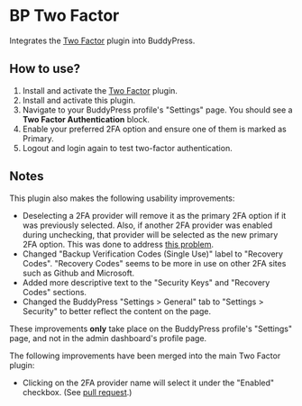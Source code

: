 # BP Two Factor

Integrates the [Two Factor](https://wordpress.org/plugins/two-factor/) plugin into BuddyPress.

## How to use?

1. Install and activate the [Two Factor](https://wordpress.org/plugins/two-factor/) plugin.
2. Install and activate this plugin.
3. Navigate to your BuddyPress profile's "Settings" page. You should see a **Two Factor Authentication** block.
4. Enable your preferred 2FA option and ensure one of them is marked as Primary.
5. Logout and login again to test two-factor authentication.

## Notes

This plugin also makes the following usability improvements:

- Deselecting a 2FA provider will remove it as the primary 2FA option if it was previously selected. Also, if another 2FA provider was enabled during unchecking, that provider will be selected as the new primary 2FA option. This was done to address [this problem](https://github.com/WordPress/two-factor/issues/342).
- Changed "Backup Verification Codes (Single Use)" label to "Recovery Codes". "Recovery Codes" seems to be more in use on other 2FA sites such as Github and Microsoft.
- Added more descriptive text to the "Security Keys" and "Recovery Codes" sections.
- Changed the BuddyPress "Settings > General" tab to "Settings > Security" to better reflect the content on the page.

These improvements **only** take place on the BuddyPress profile's "Settings" page, and not in the admin dashboard's profile page.

The following improvements have been merged into the main Two Factor plugin:
- Clicking on the 2FA provider name will select it under the "Enabled" checkbox. (See [pull request](https://github.com/WordPress/two-factor/pull/387).)